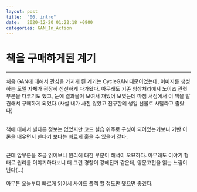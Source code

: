 ```yaml
---
layout: post
title:  "00. intro"
date:   2020-12-20 01:22:18 +0900
categories: GAN_In_Action
---
```


# 책을 구매하게된 계기
- - - 
처음 GAN에 대해서 관심을 가지게 된 계기는 CycleGAN 때문이었는데, 이미지를 생성하는 모델 자체가 굉장히 신선하게 다가왔다.
아무래도 기존 영상처리에서 노이즈 관련 부분을 다루기도 했고, 눈에 결과물이 보여서 재밌어 보였는데 마침 서점에서 이 책을 발견해서 구매하게 되었다.(사실 내가 사진 않았고 친구한테 생일 선물로 사달라고 졸랐다)
<br/><br/>

책에 대해서 별다른 정보는 없었지만 코드 실습 위주로 구성이 되어있는거보니 기반 이론을 배우면서 한다기 보다는 빠르게 훑을 수 있을거 같다.
<br/><br/>

근데 앞부분을 조금 읽어보니 원리에 대한 부분이 해석이 오묘하다. 아무래도 이야기 형태로 원리를 이야기하다보니 더 그런 경향이 강해진거 같은데, 영문고전을 읽는 느낌이 난다(...)
<br/><br/>
아무튼 오늘부터 빠르게 읽어서 사이드 플젝 할 정도만 됐으면 좋겠다.